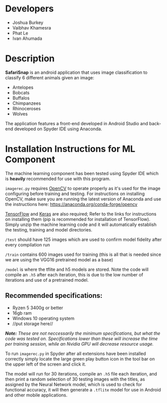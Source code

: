# Developers
* Joshua Burkey
* Vaibhav Khamesra
* Phat Le
* Ivan Ahumada

# Description
**SafariSnap** is an android application that uses image classification to classify 6 different animals given an image:
* Antelopes
* Bobcats
* Buffalos
* Chimpanzees
* Rhinoceroses
* Wolves

The application features a front-end developed in Android Studio and back-end developed on Spyder IDE using Anaconda.

# Installation Instructions for ML Component
The machine learning component has been tested using Spyder IDE which is **heavily** recommended for use with this program.

```imagerec.py``` requires [OpenCV](https://anaconda.org/conda-forge/opencv) to operate properly as it's used for the image configuring before training and testing. For instructions on installing OpenCV, make sure you are running the latest version of Anaconda and use the instructions here: https://anaconda.org/conda-forge/opencv

[TensorFlow](https://www.tensorflow.org/install/pip) and [Keras](https://anaconda.org/conda-forge/keras) are also required; Refer to the links for instructions on installing them (pip is recommended for installation of TensorFlow). Simply unzip the machine learning code and it will automatically establish the testing, training and model directories. 

```/test``` should have 125 images which are used to confirm model fidelity after every compilation run

```/train``` contains 600 images used for training (this is all that is needed since we are using the VGG16 pretrained model as a base) 

```/model``` is where the tflite and h5 models are stored. Note the code will compile an ```.h5``` after each iteration, this is due to the low number of iterations and use of a pretrained model. 

## Recommended specifications:
* Ryzen 5 3400g or better
* 16gb ram
* Windows 10 operating system
* //put storage here//

***Note:** These are not neccessarily the minimum specifications, but what the code was tested on. Specifications lower than these will increase the time per training session, while an Nvidia GPU will decrease resource usage.*

To run ```imagerec.py``` in Spyder after all extensions have been installed correctly simply locate the large green play button icon in the tool bar on the upper left of the screen and click it.

The model will run for 30 iterations, compile an ```.h5``` file each iteration, and then print a random selection of 30 testing images with the titles, as assigned by the Neural Network model, which is used to check for functional accuracy, it will then generate a ```.tflite``` model for use in Android and other mobile applications.
